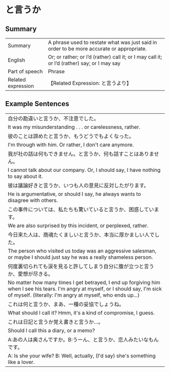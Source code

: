 # と言うか

## Summary

<table><tr>   <td>Summary</td>   <td>A phrase used to restate what was just said in order to be more accurate or appropriate.</td></tr><tr>   <td>English</td>   <td>Or; or rather; or I’d (rather) call it; or I may call it; or I’d (rather) say; or I may say</td></tr><tr>   <td>Part of speech</td>   <td>Phrase</td></tr><tr>   <td>Related expression</td>   <td>【Related Expression: と言うより】</td></tr></table>

## Example Sentences

<table><tr><td>自分の勘違いと言うか、不注意でした。</td></tr><tr><td>It was my misunderstanding . . . or carelessness, rather.</td></tr><tr><td>彼のことは諦めたと言うか、もうどうでもよくなった。</td></tr><tr><td>I'm through with him. Or rather, I don't care anymore.</td></tr><tr><td>我が社の話は何もできません。と言うか、何も話すことはありません。</td></tr><tr><td>I cannot talk about our company. Or, I should say, I have nothing to say about it.</td></tr><tr><td>彼は議論好きと言うか、いつも人の意見に反対したがります。</td></tr><tr><td>He is argumentative, or should I say, he always wants to disagree with others.</td></tr><tr><td>この事件については、私たちも驚いていると言うか、困惑しています。</td></tr><tr><td>We are also surprised by this incident, or perplexed, rather.</td></tr><tr><td>今日来た人は、商魂たくましいと言うか、本当に厚かましい人でした。</td></tr><tr><td>The person who visited us today was an aggressive salesman, or maybe I should just say he was a really shameless person.</td></tr><tr><td>何度裏切られても涙を見ると許してしまう自分に腹が立つと言うか、愛想が尽きる。</td></tr><tr><td>No matter how many times I get betrayed, I end up forgiving him when I see his tears. I'm angry at myself, or I should say, I'm sick of myself. (literally: I'm angry at myself, who ends up...)</td></tr><tr><td>これは何と言うか、まあ、一種の妥協でしょうね。</td></tr><tr><td>What should I call it? Hmm, it's a kind of compromise, I guess.</td></tr><tr><td>これは日記と言うか覚え書きと言うか…。</td></tr><tr><td>Should I call this a diary, or a memo?</td></tr><tr><td>A:あの人は奥さんですか。B:うーん、と言うか、恋人みたいなもんです。</td></tr><tr><td>A: Is she your wife?    B: Well, actually, (I'd say) she's something like a lover.</td></tr></table>

